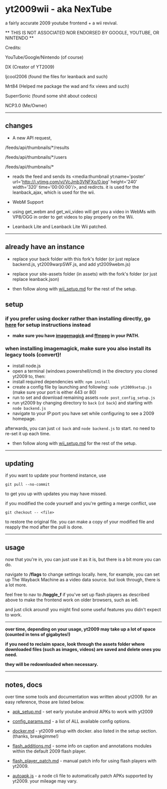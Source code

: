 # yt2009wii - aka NexTube

a fairly accurate 2009 youtube frontend + a wii revival.

**
THIS IS NOT ASSOCIATED NOR ENDORSED BY GOOGLE, YOUTUBE, OR NINTENDO
**

Credits:

YouTube/Google/Nintendo (of course)

DX (Creator of YT2009)

ljcool2006 (found the files for leanback and such)

Mrt84 (Helped me package the wad and fix views and such)

SuperrSonic (found some shit about codecs)

NCP3.0 (Me/Owner)

---

## changes

- A new API request,

/feeds/api/thumbnails/*/results 

/feeds/api/thumbnails/*/users

/feeds/api/thumbnails/*

- reads the feed and sends its <media:thumbnail yt:name='poster' url='http://i.ytimg.com/vi/VcJmb3VNFXo/0.jpg' height='240' width='320' time='00:00:00'/>, and redircts.
it is used for the leanback_ajax, which is used for the wii.

- WebM Support

- using get_webm and get_wii_video will get you a video in WebMs with VP8/OGG in order to get videos to play properly on the Wii.

- Leanback Lite and Leanback Lite Wii patched.

---

## already have an instance 

- replace your back folder with this fork's folder (or just replace backend.js, yt2009warpSWF.js, and add yt2009webm.js)
- replace your site-assets folder (in assets) with the fork's folder (or just replace leanback.json)

- then follow along with [wii_setup.md](wii_setup.md) for the rest of the setup.

## setup
### if you prefer using docker rather than installing directly, go [here](docker.md) for setup instructions instead

- **make sure you have [imagemagick](https://imagemagick.org/) and [ffmpeg](https://ffmpeg.org/) in your PATH.**

### when installing imagemagick, make sure you also install its legacy tools (convert)! 

- install node.js
- open a terminal (windows powershell/cmd) in the directory you cloned yt2009 to, then:
- install required dependencies with: `npm install`
- create a config file by launching and following: `node yt2009setup.js` (make sure your port is either 443 or 80)
- run to set and download remaining assets `node post_config_setup.js` 
- run yt2009 by changing directory to `back` (`cd back`) and starting with `node backend.js`
- navigate to your IP:port you have set while configuring to see a 2009 homepage.

afterwards, you can just `cd back` and `node backend.js` to start. no need to re-set it up each time.

- then follow along with [wii_setup.md](wii_setup.md) for the rest of the setup.

---

## updating

if you want to update your frontend instance, use

```
git pull --no-commit
```

to get you up with updates you may have missed.

if you modified the code yourself and you're getting a merge conflict, use

```
git checkout -- <file>
```

to restore the original file. you can make a copy of your modified file and reapply the mod after the pull is done.

---

## usage

now that you're in, you can just use it as it is, but there is a bit more you can do.

navigate to **/flags** to change settings locally. here, for example, you can set up The Wayback Machine as a video data source. but look through, there is a lot more.

feel free to nav to **/toggle_f** if you've set up flash players as described above to make the frontend work on older browsers, such as ie6.

and just click around! you might find some useful features you didn't expect to work.

---

**over time, depending on your usage, yt2009 may take up a lot of space (counted in tens of gigabytes!)**

**if you need to reclaim space, look through the assets folder where downloaded files (such as images, videos) are saved and delete ones you need.**

**they will be redownloaded when necessary.**

---

## notes, docs

over time some tools and documentation was written about yt2009. for an easy reference, those are listed below.

- [apk_setup.md](apk_setup.md) - set early youtube android APKs to work with yt2009
- [config_params.md](config_params.md) - a list of ALL available config options.
- [docker.md](docker.md) - yt2009 setup with docker. also listed in the setup section. (thanks, breakgimme!)
- [flash_additions.md](flash_additions.md) - some info on caption and annotations modules within the default 2009 flash player.
- [flash_player_patch.md](flash_player_patch.md) - manual patch info for using flash players with yt2009.


- [autoapk.js](autoapk.js) - a node cli file to automatically patch APKs supported by yt2009. your mileage may vary.
